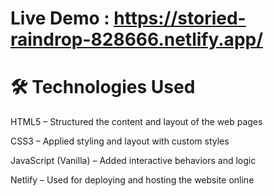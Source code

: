 # Live Demo :  https://storied-raindrop-828666.netlify.app/

# 🛠️ Technologies Used

HTML5 – Structured the content and layout of the web pages

CSS3 – Applied styling and layout with custom styles

JavaScript (Vanilla) – Added interactive behaviors and logic

Netlify – Used for deploying and hosting the website online